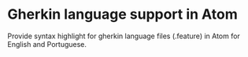Gherkin language support in Atom
================================

Provide syntax highlight for gherkin language files (.feature) in Atom for English and Portuguese.
